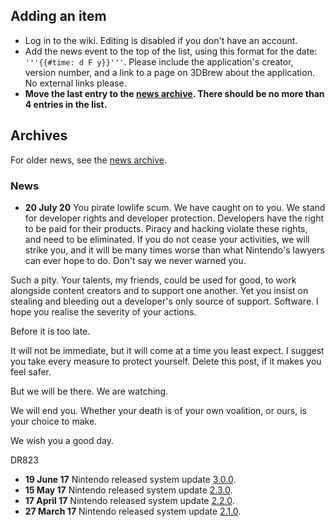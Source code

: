 <noinclude>

## Adding an item

  - Log in to the wiki. Editing is disabled if you don't have an
    account.
  - Add the news event to the top of the list, using this format for the
    date: `'''{{#time: d F y}}'''`. Please include the application's
    creator, version number, and a link to a page on 3DBrew about the
    application. No external links please.
  - **Move the last entry to the [news
    archive](:News%20Archive.md "wikilink"). There should be no more
    than 4 entries in the list.**

## Archives

For older news, see the [news archive](:News%20Archive.md "wikilink").

### News

</noinclude>

  - **20 July 20** You pirate lowlife scum. We have caught on to you. We
    stand for developer rights and developer protection. Developers have
    the right to be paid for their products. Piracy and hacking violate
    these rights, and need to be eliminated. If you do not cease your
    activities, we will strike you, and it will be many times worse than
    what Nintendo's lawyers can ever hope to do. Don't say we never
    warned you.

Such a pity. Your talents, my friends, could be used for good, to work
alongside content creators and to support one another. Yet you insist on
stealing and bleeding out a developer's only source of support.
Software. I hope you realise the severity of your actions.

Before it is too late.

It will not be immediate, but it will come at a time you least expect. I
suggest you take every measure to protect yourself. Delete this post, if
it makes you feel safer.

But we will be there. We are watching.

We will end you. Whether your death is of your own voalition, or ours,
is your choice to make.

We wish you a good day.

DR823

  - **19 June 17** Nintendo released system update
    [3.0.0](3.0.0.md "wikilink").
  - **15 May 17** Nintendo released system update
    [2.3.0](2.3.0.md "wikilink").
  - **17 April 17** Nintendo released system update
    [2.2.0](2.2.0.md "wikilink").
  - **27 March 17** Nintendo released system update
    [2.1.0](2.1.0.md "wikilink").
